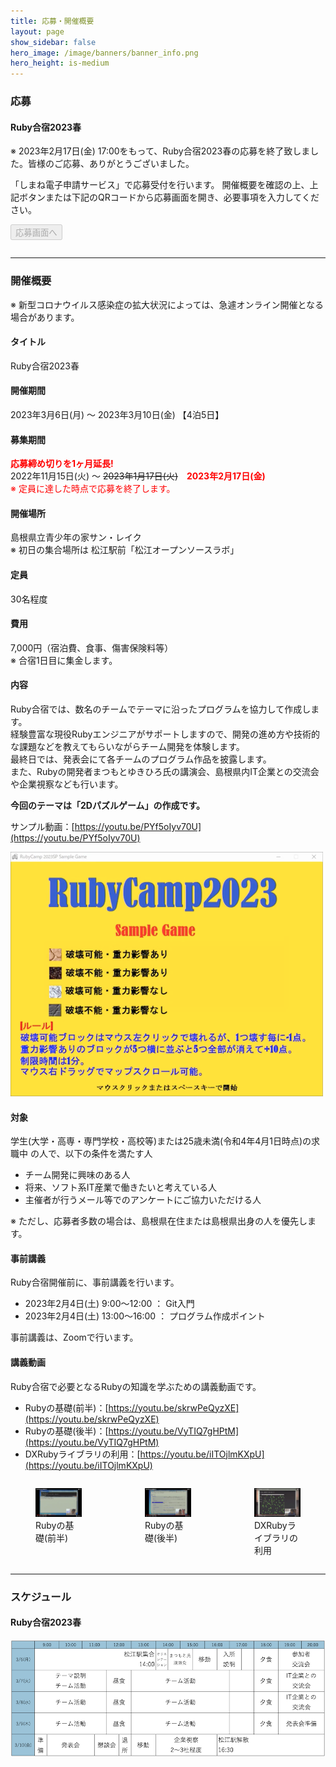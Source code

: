 ```yaml
---
title: 応募・開催概要
layout: page
show_sidebar: false
hero_image: /image/banners/banner_info.png
hero_height: is-medium
---
```


<h3 class="block">
  <span class="icon-text">
    <span class="icon">
      <i class="fas fa-file-alt"></i>
    </span>
    <span>応募</span>
  </span>
</h3>

#### Ruby合宿2023春

<div class="notification is-danger is-light">
※ 2023年2月17日(金) 17:00をもって、Ruby合宿2023春の応募を終了致しました。皆様のご応募、ありがとうございました。
</div>

<div class="columns is-centered">
  <div class="column is-12">
    <p class="has-text-centered">
      <span>「しまね電子申請サービス」で応募受付を行います。 開催概要を確認の上、上記ボタンまたは下記のQRコードから応募画面を開き、必要事項を入力してください。</span>
    </p>
    <p class="has-text-centered">
      <button class="button is-large is-rounded is-link" disabled>応募画面へ</button>
    </p>
  </div>
</div>

---

<h3 class="block">
  <span class="icon-text">
    <span class="icon">
      <i class="fas fa-gem"></i>
    </span>
    <span>開催概要</span>
  </span>
</h3>

<div class="notification is-danger is-light">
※ 新型コロナウイルス感染症の拡大状況によっては、急遽オンライン開催となる  場合があります。
</div>

#### タイトル
Ruby合宿2023春

#### 開催期間
2023年3月6日(月) 〜 2023年3月10日(金) 【4泊5日】

#### 募集期間
<strong style="color: red;">応募締め切りを1ヶ月延長!</strong>  
2022年11月15日(火) 〜 ~~2023年1月17日(火)~~　<strong style="color: red;">2023年2月17日(金)</strong>  
<span style="color: red;">※ 定員に達した時点で応募を終了します。</span>  

#### 開催場所
島根県立青少年の家サン・レイク  
※ 初日の集合場所は 松江駅前「松江オープンソースラボ」

#### 定員
30名程度  

#### 費用
7,000円（宿泊費、食事、傷害保険料等）  
※ 合宿1日目に集金します。

#### 内容
Ruby合宿では、数名のチームでテーマに沿ったプログラムを協力して作成します。  
経験豊富な現役Rubyエンジニアがサポートしますので、開発の進め方や技術的な課題などを教えてもらいながらチーム開発を体験します。  
最終日では、発表会にて各チームのプログラム作品を披露します。  
また、Rubyの開発者まつもとゆきひろ氏の講演会、島根県内IT企業との交流会や企業視察なども行います。  

__今回のテーマは「2Dパズルゲーム」の作成です。__  

サンプル動画：[https://youtu.be/PYf5oIyv70U](https://youtu.be/PYf5oIyv70U)

![2Dパズルゲーム](/image/2023-spring/2023_spring_game_sample.png "2Dパズルゲーム")

#### 対象
学生(大学・高専・専門学校・高校等)または25歳未満(令和4年4月1日時点)の求職中 の人で、以下の条件を満たす人  
- チーム開発に興味のある人
- 将来、ソフト系IT産業で働きたいと考えている人
- 主催者が行うメール等でのアンケートにご協力いただける人

※ ただし、応募者多数の場合は、島根県在住または島根県出身の人を優先します。  

#### 事前講義
Ruby合宿開催前に、事前講義を行います。
- 2023年2月4日(土) 9:00〜12:00 ： Git入門
- 2023年2月4日(土) 13:00〜16:00 ： プログラム作成ポイント

事前講義は、Zoomで行います。  

#### 講義動画
Ruby合宿で必要となるRubyの知識を学ぶための講義動画です。  
- Rubyの基礎(前半)：[https://youtu.be/skrwPeQyzXE](https://youtu.be/skrwPeQyzXE)
- Rubyの基礎(後半)：[https://youtu.be/VyTIQ7gHPtM](https://youtu.be/VyTIQ7gHPtM)
- DXRubyライブラリの利用：[https://youtu.be/iITOjlmKXpU](https://youtu.be/iITOjlmKXpU)

<div class="columns">
  <div class="column">
    <figure class="image">
      <img src="/image/info/ruby_lecture_1_tmb.png" alt="Rubyの基礎(前半)">
      <figcaption>
        Rubyの基礎(前半)
      </figcaption>
    </figure>
  </div>
  <div class="column">
    <figure class="image">
      <img src="/image/info/ruby_lecture_2_tmb.png" alt="Rubyの基礎(後半)">
      <figcaption>
        Rubyの基礎(後半)
      </figcaption>
    </figure>
  </div>
  <div class="column">
    <figure class="image">
      <img src="/image/info/dxruby_lecture_tmb.png" alt="DXRubyライブラリの利用">
      <figcaption>
        DXRubyライブラリの利用
      </figcaption>
    </figure>
  </div>
</div> 

---

<h3 class="block">
  <span class="icon-text">
    <span class="icon">
      <i class="fas fa-calendar"></i>
    </span>
    <span>スケジュール</span>
  </span>
</h3>

#### Ruby合宿2023春

![Ruby合宿2023春スケジュール](/image/2023-spring/2023_spring_schedule.png "Ruby合宿2023春スケジュール")
